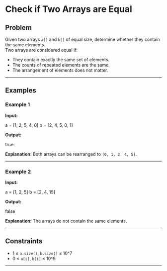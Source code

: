 # Check if Two Arrays are Equal

## Problem
Given two arrays `a[]` and `b[]` of equal size, determine whether they contain the same elements.  
Two arrays are considered equal if:
- They contain exactly the same set of elements.
- The counts of repeated elements are the same.
- The arrangement of elements does not matter.

---

## Examples

### Example 1
**Input:**

a = [1, 2, 5, 4, 0]
b = [2, 4, 5, 0, 1]

**Output:**

true

**Explanation:**
Both arrays can be rearranged to `[0, 1, 2, 4, 5]`.

---

### Example 2
**Input:**

a = [1, 2, 5]
b = [2, 4, 15]

**Output:**

false

**Explanation:**
The arrays do not contain the same elements.

---

## Constraints
- 1 ≤ `a.size()`, `b.size()` ≤ 10^7  
- 0 ≤ `a[i]`, `b[i]` ≤ 10^9  

---
